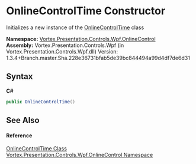 # OnlineControlTime Constructor 
 

Initializes a new instance of the <a href="T_Vortex_Presentation_Controls_Wpf_OnlineControl_OnlineControlTime.md">OnlineControlTime</a> class

**Namespace:**&nbsp;<a href="N_Vortex_Presentation_Controls_Wpf_OnlineControl.md">Vortex.Presentation.Controls.Wpf.OnlineControl</a><br />**Assembly:**&nbsp;Vortex.Presentation.Controls.Wpf (in Vortex.Presentation.Controls.Wpf.dll) Version: 1.3.4+Branch.master.Sha.228e36731bfab5de39bc844494a99d4df7de6d31

## Syntax

**C#**<br />
``` C#
public OnlineControlTime()
```


## See Also


#### Reference
<a href="T_Vortex_Presentation_Controls_Wpf_OnlineControl_OnlineControlTime.md">OnlineControlTime Class</a><br /><a href="N_Vortex_Presentation_Controls_Wpf_OnlineControl.md">Vortex.Presentation.Controls.Wpf.OnlineControl Namespace</a><br />